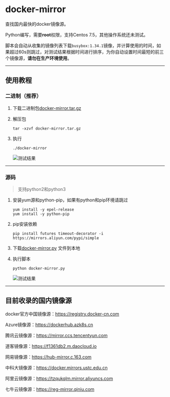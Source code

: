 # docker-mirror

查找国内最快的docker镜像源。

Python编写，需要**root**权限，支持Centos 7.5，其他操作系统还未测试。

脚本会自动从收集的镜像列表下载`busybox:1.34.1`镜像，并计算使用的时间，如果超过60s则跳过，对测试结果根据时间进行排序，为你自动设置时间最短的前三个镜像源，**请勿在生产环境使用**。

---

## 使用教程

### 二进制（推荐）

1. 下载二进制包[docker-mirror.tar.gz](https://github.com/jiaxinonly/docker-mirror/releases/download/0.1.0/docker-mirror.tar.gz)

2. 解压包

   ```shell
   tar -xzvf docker-mirror.tar.gz
   ```

3. 执行

   ```shell
   ./docker-mirror
   ```

   ![测试结果](https://source.accepted.fun/image/article/image-20211107183157773.png)

---

### 源码

> 支持python2和python3

1. 安装yum源和python-pip，如果有python和pip环境请跳过

   ```shell
   yum install -y epel-release
   yum install -y python-pip
   ```

2. pip安装依赖

   ```shell
   pip install futures timeout-decorator -i https://mirrors.aliyun.com/pypi/simple
   ```

3. 下载[docker-mirror.py](https://raw.githubusercontent.com/jiaxinonly/docker-mirror/main/docker-mirror.py) 文件到本地

2. 执行脚本

   ```shell
   python docker-mirror.py
   ```

   ![测试结果](https://source.accepted.fun/image/article/image-20211107183157773.png)

---

## 目前收录的国内镜像源

docker官方中国镜像源：https://registry.docker-cn.com

Azure镜像源：https://dockerhub.azk8s.cn

腾讯云镜像源：https://mirror.ccs.tencentyun.com

道客镜像源：https://f1361db2.m.daocloud.io

网易镜像源：https://hub-mirror.c.163.com

中科大镜像源：https://docker.mirrors.ustc.edu.cn

阿里云镜像源：https://tzqukqlm.mirror.aliyuncs.com

七牛云镜像源：https://reg-mirror.qiniu.com